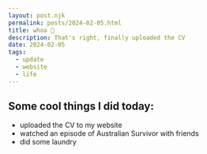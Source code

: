```yaml
---
layout: post.njk
permalink: posts/2024-02-05.html
title: whoa 👀
description: That's right, finally uploaded the CV
date: 2024-02-05
tags:
  - update
  - website
  - life
---
```

## Some cool things I did today:
* uploaded the CV to my website
* watched an episode of Australian Survivor with friends
* did some laundry

